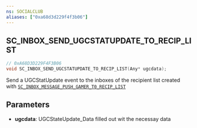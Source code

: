 ```yaml
---
ns: SOCIALCLUB
aliases: ["0xa68d3d229f4f3b06"]
---
```

## SC_INBOX_SEND_UGCSTATUPDATE_TO_RECIP_LIST

```c
// 0xA68D3D229F4F3B06
void SC_INBOX_SEND_UGCSTATUPDATE_TO_RECIP_LIST(Any* ugcdata);
```

Send a UGCStatUpdate event to the inboxes of the recipient list created with [`SC_INBOX_MESSAGE_PUSH_GAMER_T0_RECIP_LIST`](#_0xDA024BDBD600F44A)


## Parameters
* **ugcdata**: UGCStateUpdate_Data filled out wit the necessay data
